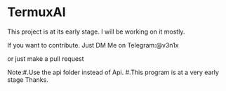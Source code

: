 # TermuxAI

This project is at its early stage. I will be working on it mostly.

If you want to contribute. Just DM Me on
Telegram:@v3n1x 

or just make a pull request

Note:#.Use the api folder instead of Api.
     #.This program is at a very early stage
Thanks.
